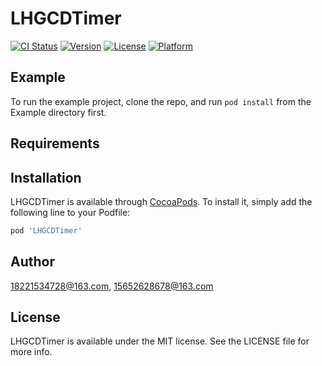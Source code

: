 # LHGCDTimer

[![CI Status](https://img.shields.io/travis/18221534728@163.com/LHGCDTimer.svg?style=flat)](https://travis-ci.org/18221534728@163.com/LHGCDTimer)
[![Version](https://img.shields.io/cocoapods/v/LHGCDTimer.svg?style=flat)](https://cocoapods.org/pods/LHGCDTimer)
[![License](https://img.shields.io/cocoapods/l/LHGCDTimer.svg?style=flat)](https://cocoapods.org/pods/LHGCDTimer)
[![Platform](https://img.shields.io/cocoapods/p/LHGCDTimer.svg?style=flat)](https://cocoapods.org/pods/LHGCDTimer)

## Example

To run the example project, clone the repo, and run `pod install` from the Example directory first.

## Requirements

## Installation

LHGCDTimer is available through [CocoaPods](https://cocoapods.org). To install
it, simply add the following line to your Podfile:

```ruby
pod 'LHGCDTimer'
```

## Author

18221534728@163.com, 15652628678@163.com

## License

LHGCDTimer is available under the MIT license. See the LICENSE file for more info.
